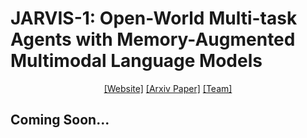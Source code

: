 # JARVIS-1: Open-World Multi-task Agents with Memory-Augmented Multimodal Language Models

<div align="center">

[[Website]](http://craftjarvis-jarvis1.github.io/)
[[Arxiv Paper]](https://arxiv.org/abs/2311.05997)
[[Team]](https://github.com/CraftJarvis)

</div>

## Coming Soon...